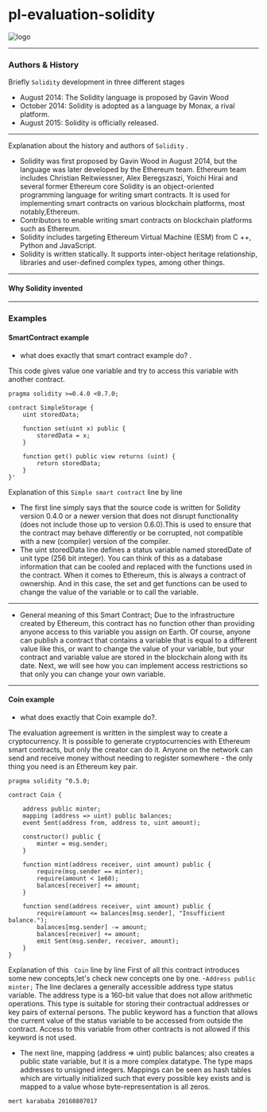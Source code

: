 # pl-evaluation-solidity

  
  ![logo](https://user-images.githubusercontent.com/62035132/80819105-08ce6a00-8bdd-11ea-84b3-0f01b9a35ccc.png)

  
 -------------------------------------------
  ### Authors & History
  
  Briefly `Solidity` development in three different stages
  
 - August 2014: The Solidity language is proposed by Gavin Wood
 - October 2014: Solidity is adopted as a language by Monax, a rival platform.
 -  August 2015: Solidity is officially released.
 ------------------
 
Explanation about the history and authors of `Solidity` .
 
- Solidity was first proposed by Gavin Wood in August 2014, but the language was later developed by the Ethereum team.
Ethereum team includes  Christian Reitwiessner, Alex Beregszaszi, Yoichi Hirai and several former Ethereum core
Solidity is an object-oriented programming language for writing smart contracts.
It is used for implementing smart contracts on various blockchain platforms, most notably,Ethereum.
- Contributors to enable writing smart contracts on blockchain platforms such as Ethereum.
-  Solidity includes targeting Ethereum Virtual Machine (ESM) from C ++, Python and JavaScript.
-  Solidity is written statically. It supports inter-object heritage relationship, libraries and user-defined complex types, among other things.
---------------------
#### Why Solidity invented
------------------------
### Examples
 #### SmartContract example
- what does exactly that smart contract example do? .

This code gives value one variable and try to access this variable with another contract.

```
pragma solidity >=0.4.0 <0.7.0;
  
contract SimpleStorage {
    uint storedData;

    function set(uint x) public {
        storedData = x;
    }

    function get() public view returns (uint) {
        return storedData;
    }
}'
```
Explanation of this `Simple smart contract`  line by line
-  The first line simply says that the source code is written for Solidity version 0.4.0 or a newer version that does not disrupt functionality (does not include those up to version 0.6.0).This is used to ensure that the contract may behave differently or be corrupted, not compatible with a new (compiler) version of the compiler.
- The uint storedData line defines a status variable named storedDate of unit type (256 bit integer). You can think of this as a database information that can be cooled and replaced with the functions used in the contract. When it comes to Ethereum, this is always a contract of ownership. And in this case, the set and get functions can be used to change the value of the variable or to call the variable.
------------------------
- General meaning of this Smart Contract;
Due to the infrastructure created by Ethereum, this contract has no function other than providing anyone access to this variable you assign on Earth. Of course, anyone can publish a contract that contains a variable that is equal to a different value like this, or want to change the value of your variable, but your contract and variable value are stored in the blockchain along with its date. Next, we will see how you can implement access restrictions so that only you can change your own variable.
--------------------------
#### Coin example

- what does exactly that Coin example do?.

The evaluation agreement is written in the simplest way to create a cryptocurrency. It is possible to generate cryptocurrencies with Ethereum smart contracts, but only the creator can do it. Anyone on the network can send and receive money without needing to register somewhere - the only thing you need is  an Ethereum key pair.

```
pragma solidity ^0.5.0;

contract Coin {
   
    address public minter;
    mapping (address => uint) public balances;
    event Sent(address from, address to, uint amount);

    constructor() public {
        minter = msg.sender;
    }

    function mint(address receiver, uint amount) public {
        require(msg.sender == minter);
        require(amount < 1e60);
        balances[receiver] += amount;
    }

    function send(address receiver, uint amount) public {
        require(amount <= balances[msg.sender], "Insufficient balance.");
        balances[msg.sender] -= amount;
        balances[receiver] += amount;
        emit Sent(msg.sender, receiver, amount);
    }
}
```
Explanation of this ` Coin`  line by line
 First of all this contract introduces some new concepts,let's check new concepts one by one.
-```Address public minter;``` The line declares a generally accessible address type status variable. The address type is a 160-bit value that does not allow arithmetic operations. This type is suitable for storing their contractual addresses or key pairs of external persons. The public keyword has a function that allows the current value of the status variable to be accessed from outside the contract. Access to this variable from other contracts is not allowed if this keyword is not used.
- The next line, mapping (address => uint) public balances; also creates a public state variable, but it is a more complex datatype. The type maps addresses to unsigned integers. Mappings can be seen as hash tables which are virtually initialized such that every possible key exists and is mapped to a value whose byte-representation is all zeros.

 `mert karababa 20160807017` 
